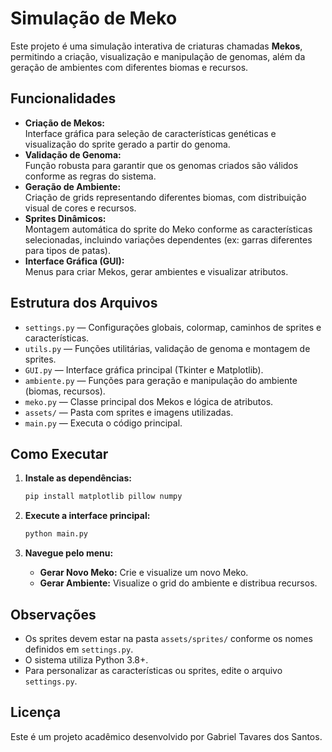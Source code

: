 # Simulação de Meko

Este projeto é uma simulação interativa de criaturas chamadas **Mekos**, permitindo a criação, visualização e manipulação de genomas, além da geração de ambientes com diferentes biomas e recursos.

## Funcionalidades

- **Criação de Mekos:**  
  Interface gráfica para seleção de características genéticas e visualização do sprite gerado a partir do genoma.
- **Validação de Genoma:**  
  Função robusta para garantir que os genomas criados são válidos conforme as regras do sistema.
- **Geração de Ambiente:**  
  Criação de grids representando diferentes biomas, com distribuição visual de cores e recursos.
- **Sprites Dinâmicos:**  
  Montagem automática do sprite do Meko conforme as características selecionadas, incluindo variações dependentes (ex: garras diferentes para tipos de patas).
- **Interface Gráfica (GUI):**  
  Menus para criar Mekos, gerar ambientes e visualizar atributos.

## Estrutura dos Arquivos

- `settings.py` — Configurações globais, colormap, caminhos de sprites e características.
- `utils.py` — Funções utilitárias, validação de genoma e montagem de sprites.
- `GUI.py` — Interface gráfica principal (Tkinter e Matplotlib).
- `ambiente.py` — Funções para geração e manipulação do ambiente (biomas, recursos).
- `meko.py` — Classe principal dos Mekos e lógica de atributos.
- `assets/` — Pasta com sprites e imagens utilizadas.
- `main.py` — Executa o código principal.

## Como Executar

1. **Instale as dependências:**
   ```bash
   pip install matplotlib pillow numpy
   ```

2. **Execute a interface principal:**
   ```bash
   python main.py
   ```

3. **Navegue pelo menu:**
   - **Gerar Novo Meko:** Crie e visualize um novo Meko.
   - **Gerar Ambiente:** Visualize o grid do ambiente e distribua recursos.

## Observações

- Os sprites devem estar na pasta `assets/sprites/` conforme os nomes definidos em `settings.py`.
- O sistema utiliza Python 3.8+.
- Para personalizar as características ou sprites, edite o arquivo `settings.py`.

## Licença

Este é um projeto acadêmico desenvolvido por Gabriel Tavares dos Santos.